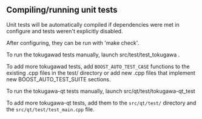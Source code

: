 Compiling/running unit tests
------------------------------------

Unit tests will be automatically compiled if dependencies were met in configure
and tests weren't explicitly disabled.

After configuring, they can be run with 'make check'.

To run the tokugawad tests manually, launch src/test/test_tokugawa .

To add more tokugawad tests, add `BOOST_AUTO_TEST_CASE` functions to the existing
.cpp files in the test/ directory or add new .cpp files that
implement new BOOST_AUTO_TEST_SUITE sections.

To run the tokugawa-qt tests manually, launch src/qt/test/tokugawa-qt_test

To add more tokugawa-qt tests, add them to the `src/qt/test/` directory and
the `src/qt/test/test_main.cpp` file.
